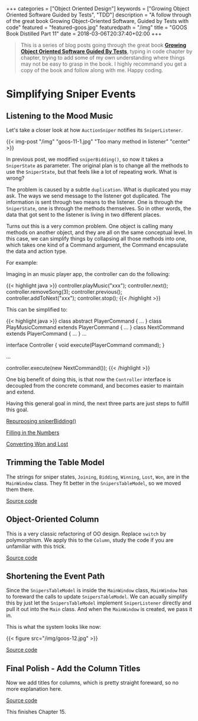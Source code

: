 +++
categories = ["Object Oriented Design"]
keywords = ["Growing Object Oriented Software Guided by Tests", "TDD"]
description = "A follow through of the great book Growing Object-Oriented Software, Guided by Tests with code"
featured = "featured-goos.jpg"
featuredpath = "/img"
title = "GOOS Book Distilled Part 11"
date = 2018-03-06T20:37:40+02:00
+++

>This is a series of blog posts going through the great book [**Growing Object Oriented Software Guided By Tests**](https://www.amazon.com/Growing-Object-Oriented-Software-Guided-Tests/dp/0321503627), typing in code chapter by chapter, trying to add some of my own understanding where things may not be easy to grasp in the book. I highly recommand you get a copy of the book and follow along with me. Happy coding.

# Simplifying Sniper Events

## Listening to the Mood Music
Let's take a closer look at how `AuctionSniper` notifies its `SniperListener`.

{{< img-post "/img" "goos-11-1.jpg" "Too many method in listener" "center" >}}

In previous post, we modified `sniperBidding()`, so now it takes a `SniperState` as parameter. The original plan is to change all the methods to use the `SniperState`, but that feels like a lot of repeating work. What is wrong?

The problem is caused by a subtle `duplication`. What is duplicated you may ask. The ways we send message to the listener got duplicated. The information is sent through two means to the listener. One is through the `SniperState`, one is through the methods themselves. So in other words, the data that got sent to the listener is living in two different places.

Turns out this is a very common problem. One object is calling many methods on another object, and they are all on the same conceptual level. In this case, we can simplify things by collapsing all those methods into one, which takes one kind of a Command argument, the Command encapsulate the data and action type.

For example:

Imaging in an music player app, the controller can do the following:

{{< highlight java >}}
controller.playMusic("xxx");
controller.next();
controller.removeSong(3);
controller.previous();
controller.addToNext("xxx");
controller.stop();
{{< /highlight >}}

This can be simplified to:

{{< highlight java >}}
class abstract PlayerCommand { ... }
class PlayMusicCommand extends PlayerCommand { ... }
class NextCommand extends PlayerCommand { ... }
...

interface Controller {
  void execute(PlayerCommand command);
}

...

controller.execute(new NextCommand());
{{< /highlight >}}

One big benefit of doing this, is that now the `Controller` interface is decoupled from the concrete command, and becomes easier to maintain and extend.

Having this general goal in mind, the next three parts are just steps to fulfill this goal.

[Repurposing sniperBidding()](https://github.com/lvguowei/GOOS/commit/e4880dc2339fc31ad018f47b7af60f56938c467d)

[Filling in the Numbers](https://github.com/lvguowei/GOOS/commit/b44f3bf388205956cb3b3e1d596aa24f9193ade2)

[Converting Won and Lost](https://github.com/lvguowei/GOOS/commit/8a47e537edc6750a4e0000a811bd7b89edb25210)

## Trimming the Table Model

The strings for sniper states, `Joining`, `Bidding`, `Winning`, `Lost`, `Won`, are in the `MainWindow` class. They fit better in the `SnipersTableModel`, so we moved them there.

[Source code](https://github.com/lvguowei/GOOS/commit/8452b1e37c4195b836164de0ac83b5611575b4c0)

## Object-Oriented Column

This is a very classic refactoring of OO design. Replace `switch` by polymorphism. We apply this to the `Column`, study the code if you are unfamiliar with this trick.

[Source code](https://github.com/lvguowei/GOOS/commit/dec0872bb7c11bd58a1a3b707aa32d5c68b1b456)

## Shortening the Event Path

Since the `SnipersTableModel` is inside the `MainWindow` class, `MainWindow` has to foreward the calls to update `SnipersTableModel`. We can acually simplify this by just let the `SnipersTableModel` implement `SniperListener` directly and pull it out into the `Main` class. And when the `MainWindow` is created, we pass it in.

This is what the system looks like now:

{{< figure src="/img/goos-12.jpg" >}}

[Source code](https://github.com/lvguowei/GOOS/commit/0f426afb8aa950658f7ca341e052a6d34729d71f)

## Final Polish - Add the Column Titles

Now we add titles for columns, which is pretty straight foreward, so no more explanation here.

[Source code](https://github.com/lvguowei/GOOS/commit/e65b2fa123a38af0a00ab0b091be6da189e51274)

This finishes Chapter 15.
